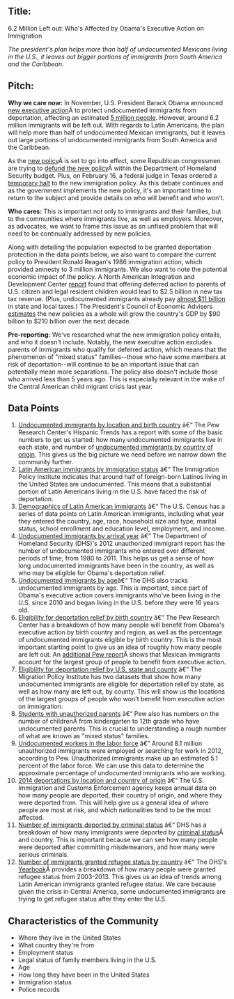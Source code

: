 ## **Title**: 
6.2 Million Left out: Who's Affected by Obama's Executive Action on Immigration

*The president's plan helps more than half of undocumented Mexicans living in the U.S., it leaves out bigger portions of immigrants from South America and the Caribbean.*

## **Pitch**:
**Why we care now:** In November, U.S. President Barack Obama announced [new executive action](http://www.google.com/url?q=http%3A%2F%2Fwww.washingtonpost.com%2Fblogs%2Fwonkblog%2Fwp%2F2014%2F11%2F19%2Fyour-complete-guide-to-obamas-immigration-order%2F&sa=D&sntz=1&usg=AFQjCNFYU4MmL7Zz3n5K1WQwNWCcO_m2Uw)Â to protect undocumented immigrants from deportation, affecting an estimated [5 million people](http://www.google.com/url?q=http%3A%2F%2Fmigrationpolicy.org%2Fnews%2Fmpi-many-37-million-unauthorized-immigrants-could-get-relief-deportation-under-anticipated-new&sa=D&sntz=1&usg=AFQjCNGnNOdywBUQGohg86as7aVIesN4CA). However, around 6.2 million immigrants will be left out. With regards to Latin Americans, the plan will help more than half of undocumented Mexican immigrants, but it leaves out large portions of undocumented immigrants from South America and the Caribbean.

As the [new policy](http://www.google.com/url?q=http%3A%2F%2Fwww.uscis.gov%2Fexecutive-actions-immigration%2Fexecutive-actions-immigration-resources&sa=D&sntz=1&usg=AFQjCNEEhgtS-Ov5-pkj3oG7SPBDzaRhGQ)Â is set to go into effect, some Republican congressmen are trying to [defund the new policy](http://www.google.com/url?q=http%3A%2F%2Fthehill.com%2Fhomenews%2Fhouse%2F232230-gop-struggles-with-homeland-security-strategy&sa=D&sntz=1&usg=AFQjCNGDu3O6I30pAp-EarQozwSdZLxdJA)Â within the Department of Homeland Security budget. Plus, on February 16, a federal judge in Texas ordered a [temporary halt](http://www.nytimes.com/2015/02/18/us/obama-immigration-policy-halted-by-federal-judge-in-texas.html?_r=0) to the new immigration policy. As this debate continues and as the government implements the new policy, it's an important time to return to the subject and provide details on who will benefit and who won't.

**Who cares:** This is important not only to immigrants and their families, but to the communities where immigrants live, as well as employers. Moreover, as advocates, we want to frame this issue as an unfixed problem that will need to be continually addressed by new policies.

Along with detailing the population expected to be granted deportation protection in the data points below, we also want to compare the current policy to President Ronald Reagan's 1986 immigration action, which provided amnesty to 3 million immigrants. We also want to note the potential economic impact of the policy. A North American Integration and Development Center [report](http://www.naid.ucla.edu/presidential-action-immigration-economic-impacts.html) found that offering deferred action to parents of U.S. citizen and legal resident children would lead to $2.5 billion in new tax tax revenue. (Plus, undocumented immigrants already pay [almost $11 billion](http://www.itep.org/immigration/) in state and local taxes.) The President's Council of Economic Advisers [estimates](http://www.whitehouse.gov/sites/default/files/docs/cea_2014_economic_effects_of_immigration_executive_action.pdf) the new policies as a whole will grow the country's GDP by $90 billion to $210 billion over the next decade.

**Pre-reporting:** We've researched what the new immigration policy entails, and who it doesn't include. Notably, the new executive action excludes parents of immigrants who qualify for deferred action, which means that the phenomenon of "mixed status" families--those who have some members at risk of deportation--will continue to be an important issue that can potentially mean more separations. The policy also doesn't include those who arrived less than 5 years ago. This is especially relevant in the wake of the Central American child migrant crisis last year.



## **Data Points**

1. [Undocumented immigrants by location and birth country](http://www.google.com/url?q=http%3A%2F%2Fwww.pewhispanic.org%2F2014%2F11%2F18%2Funauthorized-immigrant-totals-rise-in-7-states-fall-in-14%2F&sa=D&sntz=1&usg=AFQjCNFQnNCDmcNRdOvO6Ga8R5oImMh38g) â€“ The Pew Research Center's Hispanic Trends has a report with some of the basic numbers to get us started: how many undocumented immigrants live in each state, and number of [undocumented immigrants by country of origin](http://www.google.com/url?q=http%3A%2F%2Fwww.pewhispanic.org%2F2014%2F12%2F11%2Funauthorized-trends%2F&sa=D&sntz=1&usg=AFQjCNEtFcxnztx9ZTjeVtPpvLEJZNFrAg). This gives us the big picture we need before we narrow down the community further.
2. [Latin American immigrants by immigration status](http://www.google.com/url?q=http%3A%2F%2Fwww.immigrationpolicy.org%2Fjust-facts%2Flatinos-america-demographic-overview&sa=D&sntz=1&usg=AFQjCNHsThyt8bMvtO4MusteL12XxBD31Q) â€“ The Immigration Policy Institute indicates that around half of foreign-born Latinos living in the United States are undocumented. This means that a substantial portion of Latin Americans living in the U.S. have faced the risk of deportation.
3. [Demographics of Latin American immigrants](http://www.google.com/url?q=http%3A%2F%2Ffactfinder.census.gov%2Ffaces%2Ftableservices%2Fjsf%2Fpages%2Fproductview.xhtml%3Fpid%3DACS_13_5YR_S0506%26prodType%3Dtable&sa=D&sntz=1&usg=AFQjCNGrzR9xZQe_ApHJU1FRjCJN7PH3Fg) â€“ The U.S. Census has a series of data points on Latin American immigrants, including what year they entered the country, age, race, household size and type, marital status, school enrollment and education level, employment, and income.
4. [Undocumented immigrants by arrival year](http://www.google.com/url?q=http%3A%2F%2Fwww.dhs.gov%2Fsites%2Fdefault%2Ffiles%2Fpublications%2Fois_ill_pe_2012_2.pdf&sa=D&sntz=1&usg=AFQjCNFSRsyOMJD5YyChW57InN0qLdEpuw) â€“ The Department of Homeland Security (DHS)'s 2012 unauthorized immigrant report has the number of undocumented immigrants who entered over different periods of time, from 1980 to 2011. This helps us get a sense of how long undocumented immigrants have been in the country, as well as who may be eligible for Obama's deportation relief.
5. [Undocumented immigrants by age](http://www.google.com/url?q=http%3A%2F%2Fwww.dhs.gov%2Fsites%2Fdefault%2Ffiles%2Fpublications%2Fois_ill_pe_2012_2.pdf&sa=D&sntz=1&usg=AFQjCNFSRsyOMJD5YyChW57InN0qLdEpuw)â€“ The DHS also tracks undocumented immigrants by age. This is important, since part of Obama's executive action covers immigrants who've been living in the U.S. since 2010 and began living in the U.S. before they were 16 years old.
6. [Eligibility for deportation relief by birth country](http://www.google.com/url?q=http%3A%2F%2Fwww.pewresearch.org%2Ffact-tank%2F2014%2F11%2F21%2Fhow-obamas-executive-action-will-impact-immigrants-by-birth-country%2F&sa=D&sntz=1&usg=AFQjCNFNSZo3N35TA3X8wLSk6RqzeLgFLw) â€“ The Pew Research Center has a breakdown of how many people will benefit from Obama's executive action by birth country and region, as well as the percentage of undocumented immigrants eligible by birth country. This is the most important starting point to give us an idea of roughly how many people are left out. An [additional Pew report](http://www.google.com/url?q=http%3A%2F%2Fwww.pewresearch.org%2Ffact-tank%2F2014%2F11%2F20%2Fthose-from-mexico-will-benefit-most-from-obamas-executive-action%2F&sa=D&sntz=1&usg=AFQjCNG6wB6wX6LmkOf-I6iE_t7zgYCdDA)Â shows that Mexican immigrants account for the largest group of people to benefit from executive action.
7. [Eligibility for deportation relief by U.S. state and county](http://www.google.com/url?q=http%3A%2F%2Fmigrationpolicy.org%2Fnews%2Fmpi-many-37-million-unauthorized-immigrants-could-get-relief-deportation-under-anticipated-new&sa=D&sntz=1&usg=AFQjCNGnNOdywBUQGohg86as7aVIesN4CA) â€“ The Migration Policy Institute has two datasets that show how many undocumented immigrants are eligible for deportation relief by state, as well as how many are left out, by county. This will show us the locations of the largest groups of people who won't benefit from executive action on immigration.
8. [Students with unauthorized parents](http://www.google.com/url?q=http%3A%2F%2Fwww.pewhispanic.org%2F2014%2F11%2F18%2Fchapter-1-state-unauthorized-immigrant-populations%2F&sa=D&sntz=1&usg=AFQjCNEMidw2UJL_PyrBq4TTQ8cr9jAy5g) â€“ Pew also has numbers on the number of childrenÂ from kindergarten to 12th grade who have undocumented parents. This is crucial to understanding a rough number of what are known as "mixed status" families.
9. [Undocumented workers in the labor force](http://www.google.com/url?q=http%3A%2F%2Fwww.pewresearch.org%2Ffact-tank%2F2014%2F11%2F18%2F5-facts-about-illegal-immigration-in-the-u-s%2F&sa=D&sntz=1&usg=AFQjCNHdfLNW-GfCkksYyG_Lm1vVcRX4hg) â€“ Around 8.1 million unauthorized immigrants were employed or searching for work in 2012, according to Pew. Unauthorized immigrants make up an estimated 5.1 percent of the labor force. We can use this data to determine the approximate percentage of undocumented immigrants who are working.
10. [2014 deportations by location and country of origin](http://www.google.com/url?q=http%3A%2F%2Fwww.ice.gov%2Fremoval-statistics&sa=D&sntz=1&usg=AFQjCNHly-FlRrvIA0SouYSsuFVdYxr9sA) â€“ The U.S. Immigration and Customs Enforcement agency keeps annual data on how many people are deported, their country of origin, and where they were deported from. This will help give us a general idea of where people are most at risk, and which nationalities tend to be the most affected.
11. [Number of immigrants deported by criminal status](http://www.google.com/url?q=http%3A%2F%2Fwww.dhs.gov%2Fyearbook-immigration-statistics-2013-enforcement-actions&sa=D&sntz=1&usg=AFQjCNFz_JPPwaPFVBVNUuCfSxyZ0LHzjg) â€“ DHS has a breakdown of how many immigrants were deported by [criminal status](http://www.google.com/url?q=http%3A%2F%2Fwww.immigrationpolicy.org%2Fjust-facts%2Fmisplaced-priorities-most-immigrants-deported-ice-2013-were-threat-no-one&sa=D&sntz=1&usg=AFQjCNGPMApQed54BynwrHodjKcjGfDV1Q)Â and country. This is important because we can see how many people were deported after committing misdemeanors, and how many were serious criminals.
12. [Number of immigrants granted refugee status by country](http://www.google.com/url?q=http%3A%2F%2Fwww.dhs.gov%2Fyearbook-immigration-statistics-2013-refugees-and-asylees&sa=D&sntz=1&usg=AFQjCNFcrouEuQdK8DV2nmkiP4mNhoarWA) â€“ The DHS's [Yearbook](http://www.google.com/url?q=http%3A%2F%2Fwww.dhs.gov%2Fsites%2Fdefault%2Ffiles%2Fpublications%2Fois_yb_2012.pdf&sa=D&sntz=1&usg=AFQjCNH72qHhNqoH9k7vgDj8ubFJDCW58A)Â provides a breakdown of how many people were granted refugee status from 2003-2013. This gives us an idea of trends among Latin American immigrants granted refugee status. We care because given the crisis in Central America, some undocumented immigrants are trying to get refugee status after they enter the U.S. 

## Characteristics of the Community
  * Where they live in the United States
  * What country they're from
  * Employment status
  * Legal status of family members living in the U.S.
  * Age
  * How long they have been in the United States
  * Immigration status
  * Police records